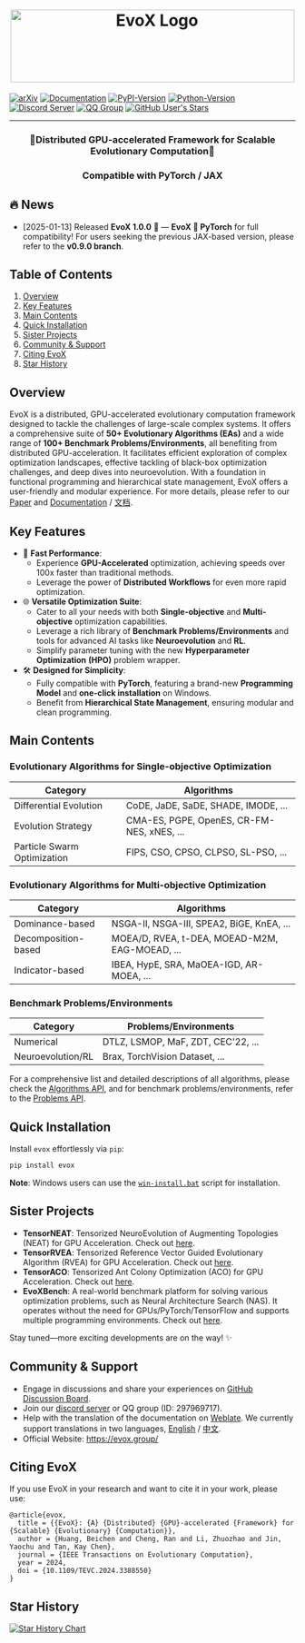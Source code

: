 <h1 align="center">
  <picture>
    <source media="(prefers-color-scheme: dark)" srcset="docs/source/_static/evox_logo_dark.png">
    <source media="(prefers-color-scheme: light)" srcset="docs/source/_static/evox_logo_light.png">
    <img alt="EvoX Logo" height="128" width="500px" src="docs/source/_static/evox_logo_light.png">
  </picture>
</h1>



  [![arXiv](https://img.shields.io/badge/arxiv-2212.05652-red)](https://arxiv.org/abs/2301.12457)
  [![Documentation](https://img.shields.io/badge/readthedocs-docs-green?logo=readthedocs)](https://evox.readthedocs.io/)
  [![PyPI-Version](https://img.shields.io/pypi/v/evox?logo=python)](https://pypi.org/project/evox/)
  [![Python-Version](https://img.shields.io/badge/python-3.10+-orange?logo=python)](https://pypi.org/project/evox/)
  [![Discord Server](https://img.shields.io/badge/discord-evox-%235865f2?logo=discord)](https://discord.gg/Vbtgcpy7G4)
  [![QQ Group](https://img.shields.io/badge/QQ-297969717-%231db4f4?logo=tencentqq)](https://qm.qq.com/q/vTPvoMUGAw)
  [![GitHub User's Stars](https://img.shields.io/github/stars/EMI-Group%2Fevox)](https://github.com/EMI-Group/evox)
    <!--[![PyPI-Downloads](https://img.shields.io/pypi/dm/evox?color=orange&logo=python)](https://pypi.org/project/evox/)-->

---

<h3 align="center"> 🌟Distributed GPU-accelerated Framework for Scalable Evolutionary Computation🌟 </h3>
<h3 align="center"> Compatible with PyTorch / JAX</h3>


## 🔥 News

- [2025-01-13] Released **EvoX 1.0.0** 🎉 — **EvoX 🤝 PyTorch** for full compatibility! For users seeking the previous JAX-based version, please refer to the **v0.9.0 branch**.

## Table of Contents

1. [Overview](#Overview)
2. [Key Features](#key-features)
3. [Main Contents](#main-contents)
4. [Quick Installation](#quick-installation)
5. [Sister Projects](#sister-projects)
6. [Community & Support](#community--support)
7. [Citing EvoX](#citing-evox)
8. [Star History](#star-history)

## Overview

EvoX is a distributed, GPU-accelerated evolutionary computation framework designed to tackle the challenges of large-scale complex systems. It offers a comprehensive suite of **50+ Evolutionary Algorithms (EAs)** and a wide range of **100+ Benchmark Problems/Environments**, all benefiting from distributed GPU-acceleration. It facilitates efficient exploration of complex optimization landscapes, effective tackling of black-box optimization challenges, and deep dives into neuroevolution. With a foundation in functional programming and hierarchical state management, EvoX offers a user-friendly and modular experience. For more details, please refer to our [Paper](https://arxiv.org/abs/2301.12457) and [Documentation](https://evox.readthedocs.io/en/latest/) / [文档](https://evox.readthedocs.io/zh/latest/).


## Key Features

- 🚀 **Fast Performance**:
  - Experience **GPU-Accelerated** optimization, achieving speeds over 100x faster than traditional methods.
  - Leverage the power of **Distributed Workflows** for even more rapid optimization.
- 🌐 **Versatile Optimization Suite**:
  - Cater to all your needs with both **Single-objective** and **Multi-objective** optimization capabilities.
  - Leverage a rich library of **Benchmark Problems/Environments** and tools for advanced AI tasks like **Neuroevolution** and **RL**.
  - Simplify parameter tuning with the new **Hyperparameter Optimization** **(HPO)** problem wrapper.
- 🛠️ **Designed for Simplicity**:
  - Fully compatible with **PyTorch**, featuring a brand-new **Programming Model** and **one-click installation** on Windows.
  - Benefit from **Hierarchical State Management**, ensuring modular and clean programming.


## Main Contents

### Evolutionary Algorithms for Single-objective Optimization

| Category                    | Algorithms                                 |
| --------------------------- | ------------------------------------------ |
| Differential Evolution      | CoDE, JaDE, SaDE, SHADE, IMODE, ...        |
| Evolution Strategy          | CMA-ES, PGPE, OpenES, CR-FM-NES, xNES, ... |
| Particle Swarm Optimization | FIPS, CSO, CPSO, CLPSO, SL-PSO, ...        |

### Evolutionary Algorithms for Multi-objective Optimization

| Category            | Algorithms                                     |
| ------------------- | ---------------------------------------------- |
| Dominance-based     | NSGA-II, NSGA-III, SPEA2, BiGE, KnEA, ...      |
| Decomposition-based | MOEA/D, RVEA, t-DEA, MOEAD-M2M, EAG-MOEAD, ... |
| Indicator-based     | IBEA, HypE, SRA, MaOEA-IGD, AR-MOEA, ...       |

### Benchmark Problems/Environments

| Category          | Problems/Environments               |
| ----------------- | ----------------------------------- |
| Numerical         | DTLZ, LSMOP, MaF, ZDT, CEC'22,  ... |
| Neuroevolution/RL | Brax, TorchVision Dataset, ...      |

For a comprehensive list and detailed descriptions of all algorithms, please check the [Algorithms API](https://evox.readthedocs.io/en/latest/api/algorithms/index.html), and for benchmark problems/environments, refer to the [Problems API](https://evox.readthedocs.io/en/latest/api/problems/index.html).


## Quick Installation

Install `evox` effortlessly via `pip`:

```bash
pip install evox
```

**Note**: Windows users can use the [`win-install.bat`](https://github.com/EMI-Group/evox/blob/evoxtorch-main/win-install.bat) script for installation.

## Sister Projects

- **TensorNEAT**: Tensorized NeuroEvolution of Augmenting Topologies (NEAT) for GPU Acceleration. Check out [here](https://github.com/EMI-Group/tensorneat).
- **TensorRVEA**: Tensorized Reference Vector Guided Evolutionary Algorithm (RVEA) for GPU Acceleration. Check out [here](https://github.com/EMI-Group/tensorrvea).
- **TensorACO**: Tensorized Ant Colony Optimization (ACO) for GPU Acceleration. Check out [here](https://github.com/EMI-Group/tensoraco).
- **EvoXBench**: A real-world benchmark platform for solving various optimization problems, such as Neural Architecture Search (NAS). It operates without the need for GPUs/PyTorch/TensorFlow and supports multiple programming environments. Check out [here](https://github.com/EMI-Group/evoxbench).  

Stay tuned—more exciting developments are on the way!  ✨

## Community & Support

- Engage in discussions and share your experiences on [GitHub Discussion Board](https://github.com/EMI-Group/evox/discussions).
- Join our [discord server](https://discord.gg/Vbtgcpy7G4) or QQ group (ID: 297969717).
- Help with the translation of the documentation on [Weblate](https://hosted.weblate.org/projects/evox/evox/).
  We currently support translations in two languages, [English](https://evox.readthedocs.io/en/latest/) / [中文](https://evox.readthedocs.io/zh/latest/).
- Official Website: https://evox.group/


## Citing EvoX

If you use EvoX in your research and want to cite it in your work, please use:

```
@article{evox,
  title = {{EvoX}: {A} {Distributed} {GPU}-accelerated {Framework} for {Scalable} {Evolutionary} {Computation}},
  author = {Huang, Beichen and Cheng, Ran and Li, Zhuozhao and Jin, Yaochu and Tan, Kay Chen},
  journal = {IEEE Transactions on Evolutionary Computation},
  year = 2024,
  doi = {10.1109/TEVC.2024.3388550}
}
```

## Star History

[![Star History Chart](https://api.star-history.com/svg?repos=EMI-Group/evox&type=Date)](https://star-history.com/#EMI-Group/evox&Date)